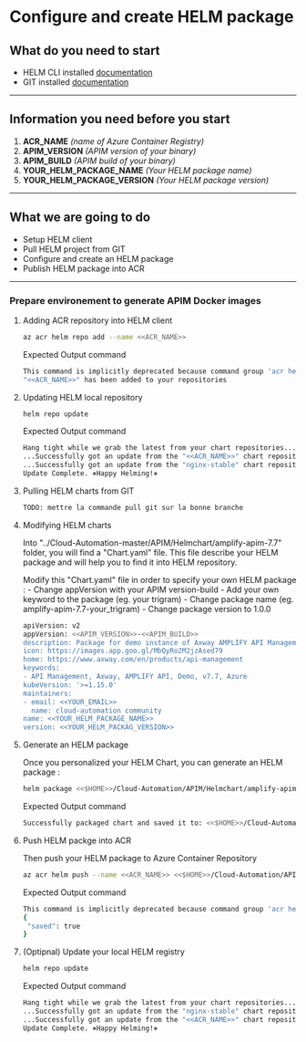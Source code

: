 # Configure and create HELM package

## What do you need to start 
  - HELM CLI installed [documentation](https://helm.sh/docs/intro/install/)
  - GIT installed [documentation](https://git-scm.com/book/fr/v2/D%C3%A9marrage-rapide-Installation-de-Git)

*********************

## Information you need before you start
1. **ACR_NAME**                   *(name of Azure Container Registry)*
2. **APIM_VERSION**               *(APIM version of your binary)*
3. **APIM_BUILD**                 *(APIM build of your binary)*
4. **YOUR_HELM_PACKAGE_NAME**     *(Your HELM package name)*
5. **YOUR_HELM_PACKAGE_VERSION**  *(Your HELM package version)*
*********************

## What we are going to do
- Setup HELM client
- Pull HELM project from GIT
- Configure and create an HELM package
- Publish HELM package into ACR

*********************

### Prepare environement to generate APIM Docker images

1. Adding ACR repository into HELM client
    ``` Bash
    az acr helm repo add --name <<ACR_NAME>>
    ```
    Expected Output command
     ``` Bash
    This command is implicitly deprecated because command group 'acr helm' is deprecated and will be removed in a future release. Use 'helm v3' instead.
    "<<ACR_NAME>>" has been added to your repositories
     ```
    
2. Updating HELM local repository

     ``` Bash
    helm repo update
    ```

    Expected Output command
     ``` Bash
    Hang tight while we grab the latest from your chart repositories...
    ...Successfully got an update from the "<<ACR_NAME>>" chart repository
    ...Successfully got an update from the "nginx-stable" chart repository
    Update Complete. ⎈Happy Helming!⎈
     ```

3. Pulling HELM charts from GIT

    ``` Bash
    TODO: mettre la commande pull git sur la bonne branche
    ```

4. Modifying HELM charts

    Into "../Cloud-Automation-master/APIM/Helmchart/amplify-apim-7.7" folder, you will find a "Chart.yaml" file.
    This file describe your HELM package and will help you to find it into HELM repository.
    
    Modify this "Chart.yaml" file in order to specify your own HELM package :
        -	Change appVersion with your APIM version-build 
        -	Add your own keyword to the package (eg. your trigram)
        -	Change package name (eg. amplify-apim-7.7-your_trigram)
        -	Change package version to 1.0.0

    ``` Bash
    apiVersion: v2
    appVersion: <<APIM_VERSION>>-<<APIM_BUILD>>
    description: Package for demo instance of Axway AMPLIFY API Management.
    icon: https://images.app.goo.gl/MbQyRo2M2jzAsed79
    home: https://www.axway.com/en/products/api-management
    keywords:
    - API Management, Axway, AMPLIFY API, Demo, v7.7, Azure
    kubeVersion: '>=1.15.0'
    maintainers:
    - email: <<YOUR_EMAIL>>
      name: cloud-automation community
    name: <<YOUR_HELM_PACKAGE_NAME>>
    version: <<YOUR_HELM_PACKAG_VERSION>>
    ```

5. Generate an HELM package
    
    Once you personalized your HELM Chart, you can generate an HELM package :
    ``` Bash
    helm package <<$HOME>>/Cloud-Automation/APIM/Helmchart/amplify-apim-7.7 -d <<$HOME>>/Cloud-Automation/APIM/Helmchart
    ```

    Expected Output command
     ``` Bash
    Successfully packaged chart and saved it to: <<$HOME>>/Cloud-Automation/APIM/Helmchart/<<YOUR_HELM_PACKAGE_NAME>>-<<YOUR_HELM_PACKAG_VERSION>>.tgz
    ```

6. Push HELM packge into ACR

    Then push your HELM package to Azure Container Repository
    ``` Bash
    az acr helm push --name <<ACR_NAME>> <<$HOME>>/Cloud-Automation/APIM/Helmchart/<<YOUR_HELM_PACKAGE_NAME>>-<<YOUR_HELM_PACKAG_VERSION>>.tgz
    ```

    Expected Output command
     ``` Bash
    This command is implicitly deprecated because command group 'acr helm' is deprecated and will be removed in a future release. Use 'helm v3' instead.
    {
      "saved": true
    }
    ```

7. (Optipnal) Update your local HELM registry
    ``` Bash
    helm repo update
    ```

    Expected Output command
     ``` Bash
    Hang tight while we grab the latest from your chart repositories...
    ...Successfully got an update from the "nginx-stable" chart repository
    ...Successfully got an update from the "<<ACR_NAME>>" chart repository
    Update Complete. ⎈Happy Helming!⎈
    ```